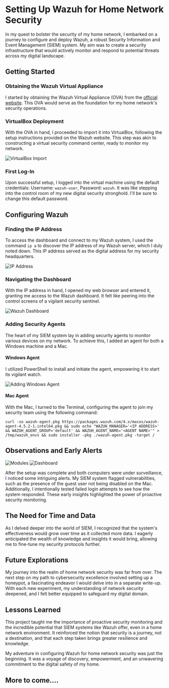 # Setting Up Wazuh for Home Network Security

In my quest to bolster the security of my home network, I embarked on a journey to configure and deploy Wazuh, a robust Security Information and Event Management (SIEM) system. My aim was to create a security infrastructure that would actively monitor and respond to potential threats across my digital landscape.

## Getting Started

### Obtaining the Wazuh Virtual Appliance

I started by obtaining the Wazuh Virtual Appliance (OVA) from the [official website](https://wazuh.com/). This OVA would serve as the foundation for my home network's security operations.

### VirtualBox Deployment

With the OVA in hand, I proceeded to import it into VirtualBox, following the setup instructions provided on the Wazuh website. This step was akin to constructing a virtual security command center, ready to monitor my network.

![VirtualBox Import](https://i.imgur.com/T2zNYdp.png)

### First Log-In

Upon successful setup, I logged into the virtual machine using the default credentials: Username: `wazuh-user`, Password: `wazuh`. It was like stepping into the control room of my new digital security stronghold. I'll be sure to change this default password.

## Configuring Wazuh

### Finding the IP Address

To access the dashboard and connect to my Wazuh system, I used the command `ip a` to discover the IP address of my Wazuh server, which I duly noted down. This IP address served as the digital address for my security headquarters.

![IP Address](https://i.imgur.com/uXSlXIP.png)

### Navigating the Dashboard

With the IP address in hand, I opened my web browser and entered it, granting me access to the Wazuh dashboard. It felt like peering into the control screens of a vigilant security sentinel.

![Wazuh Dashboard](https://i.imgur.com/26xU0hY.png)

### Adding Security Agents

The heart of my SIEM system lay in adding security agents to monitor various devices on my network. To achieve this, I added an agent for both a Windows machine and a Mac.

#### Windows Agent

I utilized PowerShell to install and initiate the agent, empowering it to start its vigilant watch.

![Adding Windows Agent](https://i.imgur.com/Fv0ON8Y.png)

#### Mac Agent

With the Mac, I turned to the Terminal, configuring the agent to join my security team using the following command:

`curl -so wazuh-agent.pkg https://packages.wazuh.com/4.x/macos/wazuh-agent-4.5.2-1.intel64.pkg && sudo echo "WAZUH_MANAGER='<IP ADDRESS>' && WAZUH_AGENT_GROUP='default' && WAZUH_AGENT_NAME='<AGENT NAME>'" > /tmp/wazuh_envs && sudo installer -pkg ./wazuh-agent.pkg -target /`


## Observations and Early Alerts

![Modules](https://i.imgur.com/iavsAmB.png)
![Dashboard](https://i.imgur.com/dc7yI8b.png)

After the setup was complete and both computers were under surveillance, I noticed some intriguing alerts. My SIEM system flagged vulnerabilities, such as the presence of the guest user not being disabled on the Mac. Additionally, I intentionally tested failed login attempts to see how the system responded. These early insights highlighted the power of proactive security monitoring.

## The Need for Time and Data

As I delved deeper into the world of SIEM, I recognized that the system's effectiveness would grow over time as it collected more data. I eagerly anticipated the wealth of knowledge and insights it would bring, allowing me to fine-tune my security protocols further.

## Future Explorations

My journey into the realm of home network security was far from over. The next step on my path to cybersecurity excellence involved setting up a honeypot, a fascinating endeavor I would delve into in a separate write-up. With each new experiment, my understanding of network security deepened, and I felt better equipped to safeguard my digital domain.

## Lessons Learned

This project taught me the importance of proactive security monitoring and the incredible potential that SIEM systems like Wazuh offer, even in a home network environment. It reinforced the notion that security is a journey, not a destination, and that each step taken brings greater resilience and knowledge.

My adventure in configuring Wazuh for home network security was just the beginning. It was a voyage of discovery, empowerment, and an unwavering commitment to the digital safety of my home.

## More to come....
